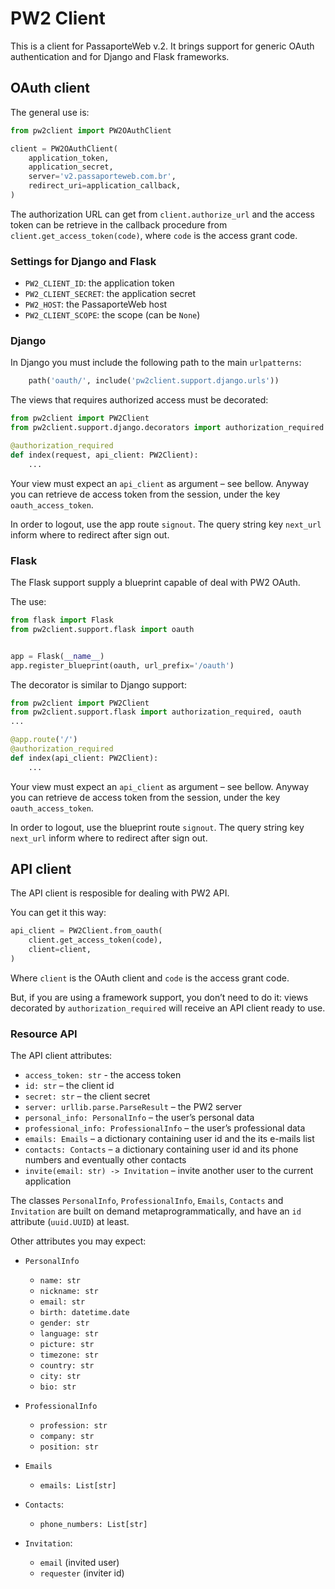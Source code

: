 # PW2 Client

This is a client for PassaporteWeb v.2. It brings support for generic OAuth
authentication and for Django and Flask frameworks.

## OAuth client

The general use is:

```python
from pw2client import PW2OAuthClient

client = PW2OAuthClient(
    application_token,
    application_secret,
    server='v2.passaporteweb.com.br',
    redirect_uri=application_callback,
)
```

The authorization URL can get from `client.authorize_url` and the access token
can be retrieve in the callback procedure from `client.get_access_token(code)`,
where `code` is the access grant code.

### Settings for Django and Flask

- `PW2_CLIENT_ID`: the application token
- `PW2_CLIENT_SECRET`: the application secret
- `PW2_HOST`: the PassaporteWeb host
- `PW2_CLIENT_SCOPE`: the scope (can be `None`)

### Django

In Django you must include the following path to the main `urlpatterns`:

```python
    path('oauth/', include('pw2client.support.django.urls'))
```

The views that requires authorized access must be decorated:

```python
from pw2client import PW2Client
from pw2client.support.django.decorators import authorization_required

@authorization_required
def index(request, api_client: PW2Client):
    ...
```

Your view must expect an `api_client` as argument – see bellow. Anyway you can
retrieve de access token from the session, under the key `oauth_access_token`.

In order to logout, use the app route `signout`. The query string key
`next_url` inform where to redirect after sign out.

### Flask

The Flask support supply a blueprint capable of deal with PW2 OAuth.

The use:

```python
from flask import Flask
from pw2client.support.flask import oauth


app = Flask(__name__)
app.register_blueprint(oauth, url_prefix='/oauth')
```

The decorator is similar to Django support:

```python
from pw2client import PW2Client
from pw2client.support.flask import authorization_required, oauth
...

@app.route('/')
@authorization_required
def index(api_client: PW2Client):
    ...
```

Your view must expect an `api_client` as argument – see bellow. Anyway you can
retrieve de access token from the session, under the key `oauth_access_token`.

In order to logout, use the blueprint route `signout`. The query string key
`next_url` inform where to redirect after sign out.

## API client

The API client is resposible for dealing with PW2 API.

You can get it this way:

```python
api_client = PW2Client.from_oauth(
    client.get_access_token(code),
    client=client,
)
```

Where `client` is the OAuth client and `code` is the access grant code.

But, if you are using a framework support, you don’t need to do it: views
decorated by `authorization_required` will receive an API client ready to use.

### Resource API

The API client attributes:

- `access_token: str` - the access token
- `id: str` – the client id
- `secret: str` – the client secret
- `server: urllib.parse.ParseResult` – the PW2 server
- `personal_info: PersonalInfo` – the user’s personal data
- `professional_info: ProfessionalInfo` – the user’s professional data
- `emails: Emails` – a dictionary containing user id and the its e-mails list
- `contacts: Contacts` – a dictionary containing user id and its phone numbers
  and eventually other contacts
- `invite(email: str) -> Invitation` – invite another user to the current
  application

The classes `PersonalInfo`, `ProfessionalInfo`, `Emails`, `Contacts` and
`Invitation` are built on demand metaprogrammatically, and have an `id`
attribute (`uuid.UUID`) at least.

Other attributes you may expect:

- `PersonalInfo`
    - `name: str`
    - `nickname: str`
    - `email: str`
    - `birth: datetime.date`
    - `gender: str`
    - `language: str`
    - `picture: str`
    - `timezone: str`
    - `country: str`
    - `city: str`
    - `bio: str`

- `ProfessionalInfo`
    - `profession: str`
    - `company: str`
    - `position: str`

- `Emails`
    - `emails: List[str]`

- `Contacts`:
    - `phone_numbers: List[str]`

- `Invitation`:
    - `email` (invited user)
    - `requester` (inviter id)

